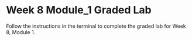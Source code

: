 # Week 8 Module_1 Graded Lab

Follow the instructions in the terminal to complete the graded lab for Week 8, Module 1.